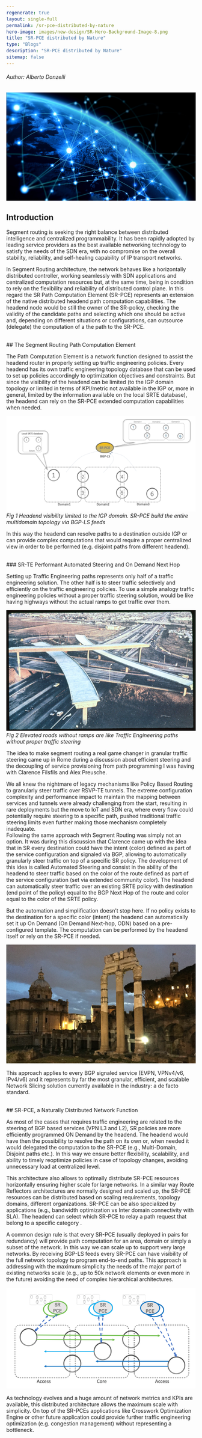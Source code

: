 ```yaml
---
regenerate: true
layout: single-full 
permalink: /sr-pce-distributed-by-nature
hero-image: images/new-design/SR-Hero-Background-Image-8.png
title: "SR-PCE distributed by Nature"
type: "Blogs"
description: "SR-PCE distributed by Nature"
sitemap: false
---
```


###### Author: Alberto Donzelli

![](/images/sr-pce-distributed-by-nature-fig1.png)

## Introduction

Segment routing is seeking the right balance between distributed intelligence and centralized programmability. It has been rapidly adopted by leading service providers as the best available networking technology to satisfy the needs of the SDN era, with no compromise on the overall stability, reliability, and self-healing capability of IP transport networks.


In Segment Routing architecture, the network behaves like a horizontally distributed controller, working seamlessly with SDN applications and centralized computation resources but, at the same time, being in condition to rely on the flexibility and reliability of distributed control plane.  In this regard the SR Path Computation Element (SR-PCE) represents an extension of the native distributed headend path computation capabilities.
The headend node would be still the owner of the SR-policy, checking the validity of the candidate paths and selecting which one should be active and, depending on different situations or configurations, can outsource (delegate) the computation of a the path to the SR-PCE.

<br />
## The Segment Routing Path Computation Element

The Path Computation Element is a network function designed to assist the headend router in properly setting up traffic engineering policies.
Every headend has its own traffic engineering topology database that can be used to set up policies accordingly to optimization objectives and constraints. But
since the visibility of the headend can be limited (to the IGP domain topology or limited in terms of KPI/metric  not available in the IGP or, more in general, limited by the information available on the local SRTE database), the headend can rely on the SR-PCE extended computation capabilities when needed. 

 
![](/images/sr-pce-distributed-by-nature-fig2.png)
_Fig 1 Headend visibility limited to the IGP domain. SR-PCE build the entire multidomain topology  via BGP-LS feeds_

In this way the headend can resolve paths to a destination outside IGP or can provide complex computations that would require a proper centralized view in order to be performed (e.g. disjoint paths from different headend).

<br />
### SR-TE Performant Automated Steering and On Demand Next Hop

Setting up Traffic Engineering paths represents  only half of a traffic engineering solution. The other half is to steer traffic selectively and efficiently on the traffic engineering policies. To use a simple analogy traffic engineering policies without a proper traffic steering solution, would be like having highways without  the actual  ramps to get  traffic over them.

![](/images/sr-pce-distributed-by-nature-fig3.png)
_Fig 2 Elevated roads without ramps are like Traffic Engineering paths without proper traffic steering_


The idea to make segment routing a real game changer in granular traffic steering came up in Rome during a discussion about efficient steering and the decoupling of service provisioning from path programming I was having with Clarence Filsfils and Alex Preusche. 

We all knew the nightmare of legacy mechanisms like Policy Based Routing to granularly steer traffic over RSVP-TE tunnels.  The extreme configuration complexity and performance impact to maintain the mapping between services and tunnels were already challenging from the start, resulting in rare deployments but the move to IoT and SDN era, where every flow could potentially require steering to a specific path, pushed traditional traffic steering limits even further making those mechanism completely inadequate.  
Following the same approach with Segment Routing was simply not an option. It was during this discussion that Clarence came up with the idea that in SR every destination could have the intent (color) defined as part of the service configuration and signaled via BGP, allowing to automatically granularly steer traffic on top of a specific SR policy. 
The development of this idea is called Automated Steering and consist in the ability of the headend to steer traffic based on the color of the route defined as part of the service configuration (set via extended community color). The headend can automatically steer traffic over an existing SRTE policy with destination (end point of the policy) equal to the BGP Next Hop of the route and color equal to the color of the SRTE policy. 

But the automation and simplification doesn’t stop here.  If no policy exists to the destination for a specific color (intent) the headend can automatically set it up On Demand (On Demand Next-hop, ODN) based on a pre-configured template. The computation can be performed by the headend itself or rely on the SR-PCE if needed.  
 
 
![](/images/sr-pce-distributed-by-nature-fig4.png)

This approach applies to every BGP signaled service  (EVPN, VPNv4/v6, IPv4/v6) and it represents by far the most granular, efficient, and scalable Network Slicing solution currently available in the industry:  a de facto standard.

<br />
## SR-PCE, a Naturally Distributed Network Function

As most of the cases that requires traffic engineering are related to the steering of BGP based services (VPN L3 and L2), SR policies are more efficiently programmed ON Demand by the headend. The headend would have then the possibility to resolve the path on its own or,
 when  needed it would  delegated the computation to the SR-PCE (e.g., Multi-Domain, Disjoint paths etc.). In this way we ensure better flexibility, scalability,  and ability to timely reoptimize policies in case of topology changes, avoiding unnecessary load at centralized  level.

This architecture also allows to optimally distribute SR-PCE resources horizontally ensuring higher scale for large networks.  In a similar way Route Reflectors architectures are normally designed and scaled up, the SR-PCE resources can be distributed based on scaling requirements, topology domains, different organizations. SR-PCE can be also specialized by applications (e.g., bandwidth optimization vs Inter domain connectivity with SLA). The headend can select which SR-PCE to relay a path request that belong to a specific category .

A common design rule is that every SR-PCE (usually deployed in pairs for redundancy) will provide path computation for an area, domain or simply a subset of the network. In this way we can scale up to support very large networks. By receiving BGP-LS feeds every SR-PCE can have visibility of the full network topology to program end-to-end paths. This approach is addressing with the maximum simplicity the needs of the major part of existing networks scale (e.g., up to 50k network elements or even more in the future) avoiding  the need of  complex hierarchical architectures.

![](/images/sr-pce-distributed-by-nature-fig5.png)

As technology evolves and a huge amount of network metrics and KPIs are available, this distributed architecture allows the maximum scale with simplicity. On top of the SR-PCEs applications like Crosswork Optimization Engine or other future application could provide further traffic engineering optimization (e.g. congestion management) without representing a bottleneck.



